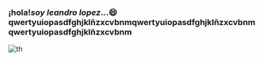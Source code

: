 ### ¡hola!*soy leandro lopez*...😄qwertyuiopasdfghjklñzxcvbnmqwertyuiopasdfghjklñzxcvbnmqwertyuiopasdfghjklñzxcvbnm
![th](https://user-images.githubusercontent.com/102327675/173241700-1dcf2e22-1353-45de-8048-98c39e572aef.jpg)


<!--
**leandrolope/leandrolope** is a ✨ _special_ ✨ repository because its `README.md` (this file) appears on your GitHub profile.

Here are some ideas to get you started:

- 🔭 I’m currently working on ...
- 🌱 I’m currently learning ...
- 👯 I’m looking to collaborate on ...
- 🤔 I’m looking for help with ...
- 💬 Ask me about ...
- 📫 How to reach me: ...
- 😄 Pronouns: ...
- ⚡ Fun fact: ...
-->

